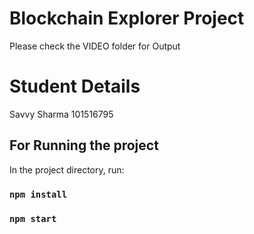 # Blockchain Explorer Project

Please check the VIDEO folder for Output

# Student Details

Savvy Sharma 101516795


## For Running the project

In the project directory, run:

### `npm install`

### `npm start`


